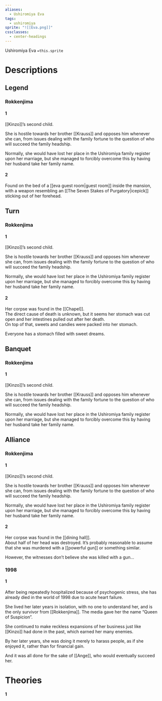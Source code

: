 ```yaml
---
aliases:
  - Ushiromiya Eva
tags:
  - ushiromiya
sprite: "![[Eva.png]]"
cssclasses:
  - center-headings
---
```

Ushiromiya Eva
`=this.sprite`

# Descriptions

## Legend
### Rokkenjima
#### 1
[[Kinzo]]’s second child.

She is hostile towards her brother [[Krauss]] and opposes him whenever she can, from issues dealing with the family fortune to the question of who will succeed the family headship.

Normally, she would have lost her place in the Ushiromiya family register upon her marriage, but she managed to forcibly overcome this by having her husband take her family name.
#### 2
Found on the bed of a [[eva guest room|guest room]] inside the mansion, with a weapon resembling an [[The Seven Stakes of Purgatory|icepick]] sticking out of her forehead.
## Turn
### Rokkenjima
#### 1
[[Kinzo]]’s second child.

She is hostile towards her brother [[Krauss]] and opposes him whenever she can, from issues dealing with the family fortune to the question of who will succeed the family headship.

Normally, she would have lost her place in the Ushiromiya family register upon her marriage, but she managed to forcibly overcome this by having her husband take her family name.
#### 2
Her corpse was found in the [[Chapel]].  
The direct cause of death is unknown, but it seems her stomach was cut open and her intestines pulled out after her death.  
On top of that, sweets and candies were packed into her stomach.  

Everyone has a stomach filled with sweet dreams.
## Banquet
### Rokkenjima
#### 1
[[Kinzo]]’s second child.

She is hostile towards her brother [[Krauss]] and opposes him whenever she can, from issues dealing with the family fortune to the question of who will succeed the family headship.

Normally, she would have lost her place in the Ushiromiya family register upon her marriage, but she managed to forcibly overcome this by having her husband take her family name.
## Alliance
### Rokkenjima
#### 1
[[Kinzo]]’s second child.

She is hostile towards her brother [[Krauss]] and opposes him whenever she can, from issues dealing with the family fortune to the question of who will succeed the family headship.

Normally, she would have lost her place in the Ushiromiya family register upon her marriage, but she managed to forcibly overcome this by having her husband take her family name.
#### 2
Her corpse was found in the [[dining hall]].  
About half of her head was destroyed. It’s probably reasonable to assume that she was murdered with a [[powerful gun]] or something similar.  

However, the witnesses don’t believe she was killed with a gun...
### 1998
#### 1
After being repeatedly hospitalized because of psychogenic stress, she has already died in the world of 1998 due to acute heart failure.

She lived her later years in isolation, with no one to understand her, and is the only survivor from [[Rokkenjima]]. The media gave her the name “Queen of Suspicion”.

She continued to make reckless expansions of her business just like [[Kinzo]] had done in the past, which earned her many enemies.

By her later years, she was doing it merely to harass people, as if she enjoyed it, rather than for financial gain.

And it was all done for the sake of [[Ange]], who would eventually succeed her.
# Theories
#### 1